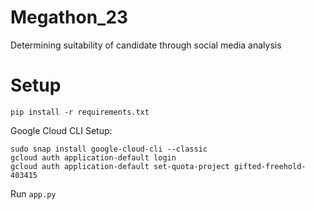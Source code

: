 # Megathon_23
Determining suitability of candidate through social media analysis
# Setup
```
pip install -r requirements.txt
```
Google Cloud CLI Setup:
```
sudo snap install google-cloud-cli --classic
gcloud auth application-default login
gcloud auth application-default set-quota-project gifted-freehold-403415
```
Run `app.py`
